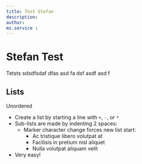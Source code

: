 ```yaml
---
title: Test Stefan
description: 
author: 
ms.service : 
---
```


# Stefan Test

Tetsts sdsdfsdaf dfas asd
fa
dsf
 asdf
 asd
 f
 ## Lists

Unordered

+ Create a list by starting a line with `+`, `-`, or `*`
+ Sub-lists are made by indenting 2 spaces:
  - Marker character change forces new list start:
    * Ac tristique libero volutpat at
    + Facilisis in pretium nisl aliquet
    - Nulla volutpat aliquam velit
+ Very easy!

